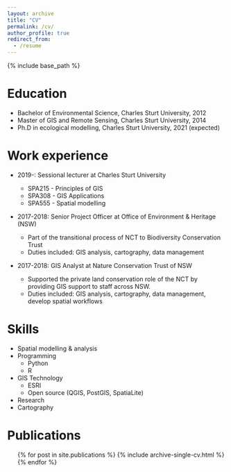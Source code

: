 ```yaml
---
layout: archive
title: "CV"
permalink: /cv/
author_profile: true
redirect_from:
  - /resume
---
```


{% include base_path %}

Education
======
* Bachelor of Environmental Science, Charles Sturt University, 2012
* Master of GIS and Remote Sensing, Charles Sturt University, 2014
* Ph.D in ecological modelling, Charles Sturt University, 2021 (expected)

Work experience
======
* 2019-: Sessional lecturer at Charles Sturt University
  * SPA215 - Principles of GIS
  * SPA308 - GIS Applications
  * SPA555 - Spatial modelling

* 2017-2018: Senior Project Officer at Office of Environment & Heritage (NSW)
  * Part of the transitional process of NCT to Biodiversity Conservation Trust
  * Duties included: GIS analysis, cartography, data management

* 2017-2018: GIS Analyst at Nature Conservation Trust of NSW
  * Supported the private land conservation role of the NCT by providing GIS support to staff across NSW.
  * Duties included: GIS analysis, cartography, data management, develop spatial workflows
  
Skills
======
* Spatial modelling & analysis
* Programming
  * Python
  * R
* GIS Technology
  * ESRI
  * Open source (QGIS, PostGIS, SpatiaLite)
* Research
* Cartography

Publications
======
  <ul>{% for post in site.publications %}
    {% include archive-single-cv.html %}
  {% endfor %}</ul>
  
<!-- Talks
======
  <ul>{% for post in site.talks %}
    {% include archive-single-talk-cv.html %}
  {% endfor %}</ul>
  
 -->
